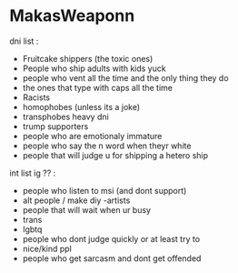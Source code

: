 # MakasWeaponn

dni list : 
- Fruitcake shippers (the toxic ones)
- People who ship adults with kids yuck
- people who vent all the time and the only thing they do
- the ones that type with caps all the time
- Racists
- homophobes (unless its a joke)
- transphobes heavy dni
- trump supporters
- people who are emotionaly immature
- people who say the n word when theyr white
- people that will judge u for shipping a hetero ship

int list ig ?? : 

- people who listen to msi (and dont support)
- alt people / make diy
-artists
- people that will wait when ur busy
- trans
- lgbtq
- people who dont judge quickly or at least try to
- nice/kind ppl
- people who get sarcasm and dont get offended 
